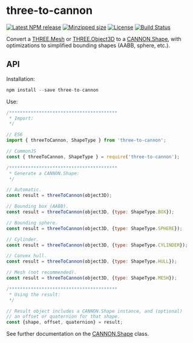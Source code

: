 # three-to-cannon

[![Latest NPM release](https://img.shields.io/npm/v/three-to-cannon.svg)](https://www.npmjs.com/package/three-to-cannon)
[![Minzipped size](https://badgen.net/bundlephobia/minzip/three-to-cannon)](https://bundlephobia.com/result?p=three-to-cannon)
[![License](https://img.shields.io/badge/license-MIT-007ec6.svg)](https://github.com/donmccurdy/three-to-cannon/blob/master/LICENSE)
[![Build Status](https://github.com/donmccurdy/three-to-cannon/workflows/build/badge.svg?branch=master&event=push)](https://github.com/donmccurdy/three-to-cannon/actions?query=workflow%3Abuild)

Convert a [THREE.Mesh](https://threejs.org/docs/?q=mesh#api/en/objects/Mesh) or [THREE.Object3D](https://threejs.org/docs/?q=object3d#api/en/core/Object3D) to a [CANNON.Shape](https://pmndrs.github.io/cannon-es/docs/classes/shape.html), with optimizations to simplified bounding shapes (AABB, sphere, etc.).

## API

Installation:

```js
npm install --save three-to-cannon
```

Use:

```js
/****************************************
 * Import:
 */

// ES6
import { threeToCannon, ShapeType } from 'three-to-cannon';

// CommonJS
const { threeToCannon, ShapeType } = require('three-to-cannon');

/****************************************
 * Generate a CANNON.Shape:
 */

// Automatic.
const result = threeToCannon(object3D);

// Bounding box (AABB).
const result = threeToCannon(object3D, {type: ShapeType.BOX});

// Bounding sphere.
const result = threeToCannon(object3D, {type: ShapeType.SPHERE});

// Cylinder.
const result = threeToCannon(object3D, {type: ShapeType.CYLINDER});

// Convex hull.
const result = threeToCannon(object3D, {type: ShapeType.HULL});

// Mesh (not recommended).
const result = threeToCannon(object3D, {type: ShapeType.MESH});

/****************************************
 * Using the result:
 */

// Result object includes a CANNON.Shape instance, and (optional)
// an offset or quaternion for that shape.
const {shape, offset, quaternion} = result;
```

See further documentation on the [CANNON.Shape](https://pmndrs.github.io/cannon-es/docs/classes/shape.html) class.